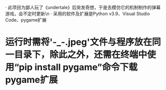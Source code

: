 · 此项目为鄙人玩了《undertale》后突发奇想，于是去模仿它的机制制作的弹幕游戏，会不定时更新\n
· 采用的软件及扩展是Python v3.9、Visual Studio Code、pygame扩展
# 运行时需将'-_-.jpeg'文件与程序放在同一目录下，除此之外，还需在终端中使用“pip install pygame”命令下载pygame扩展
